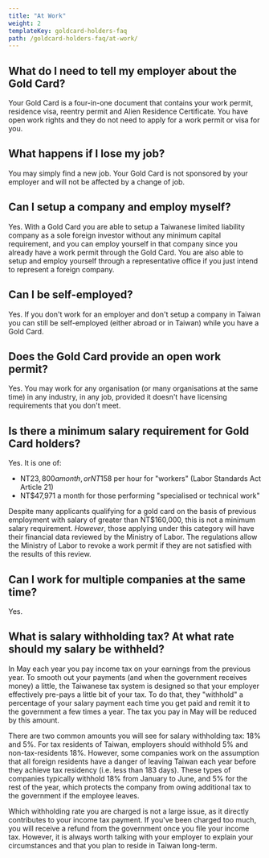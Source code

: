 ```yaml
---
title: "At Work"
weight: 2
templateKey: goldcard-holders-faq
path: /goldcard-holders-faq/at-work/
---
```


<!--- (c) Tom Fifield, licensed under a
Creative Commons Attribution-NonCommercial-ShareAlike 4.0 International License. -->

## What do I need to tell my employer about the Gold Card?

Your Gold Card is a four-in-one document that contains your work permit, residence visa, reentry
permit and Alien Residence Certificate. You have open work rights and they do not need to apply
for a work permit or visa for you.

## What happens if I lose my job?

You may simply find a new job. Your Gold Card is not sponsored by your employer and will not be
affected by a change of job.

## Can I setup a company and employ myself?

Yes. With a Gold Card you are able to setup a Taiwanese limited liability company as a sole foreign investor
without any minimum capital requirement, and you can employ yourself in that company since you already have a
work permit through the Gold Card. You are also able to setup and employ yourself through a representative office
if you just intend to represent a foreign company.

## Can I be self-employed?

Yes. If you don't work for an employer and don't setup a company in Taiwan you can still be self-employed (either abroad or in Taiwan) while you have a Gold Card.

## Does the Gold Card provide an open work permit?

Yes. You may work for any organisation (or many organisations at the same time) in any industry,
in any job, provided it doesn't have licensing requirements that you don't meet.

## Is there a minimum salary requirement for Gold Card holders?

Yes. It is one of:

- NT$23,800 a month, or NT$158 per hour for "workers" (Labor Standards Act Article 21)
- NT\$47,971 a month for those performing "specialised or technical work"

Despite many applicants qualifying for a gold card on the basis of previous employment with salary
of greater than NT\$160,000, this is not a minimum salary requirement. _However_, those applying
under this category will have their financial data reviewed by the Ministry of Labor. The
regulations allow the Ministry of Labor to revoke a work permit if they are not satisfied with
the results of this review.

## Can I work for multiple companies at the same time?

Yes.

## What is salary withholding tax? At what rate should my salary be withheld?

In May each year you pay income tax on your earnings from the previous year. To smooth out your
payments (and when the government receives money) a little, the Taiwanese tax system is designed
so that your employer effectively pre-pays a little bit of your tax. To do that, they
"withhold" a percentage of your salary payment each time you get paid and remit it to
the government a few times a year. The tax you pay in May will be reduced by this amount.

There are two common amounts you will see for salary withholding tax: 18% and 5%. For
tax residents of Taiwan, employers should withhold 5% and non-tax-residents 18%.
However, some companies work on the assumption that all foreign residents have a danger of
leaving Taiwan each year before they achieve tax residency (i.e. less than 183 days).
These types of companies typically withhold 18% from January to June, and 5% for the rest of
the year, which protects the company from owing additional tax to the government if the
employee leaves.

Which withholding rate you are charged is not a large issue, as it directly contributes to your
income tax payment. If you've been charged too much, you will receive a refund from the
government once you file your income tax. However, it is always worth talking with your
employer to explain your circumstances and that you plan to reside in Taiwan long-term.
